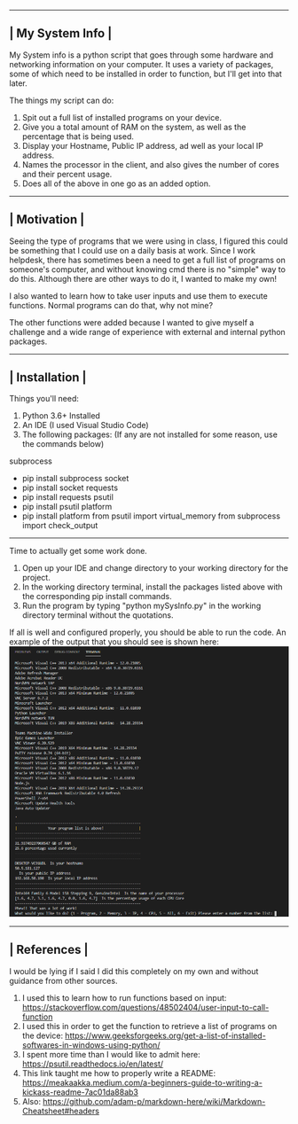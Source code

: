 
--------------------------------
|        My System Info        |        
--------------------------------

My System info is a python script that goes through some hardware and networking information on your computer.
It uses a variety of packages, some of which need to be installed in order to function, but I'll get into that later. 

The things my script can do:
1. Spit out a full list of installed programs on your device.
2. Give you a total amount of RAM on the system, as well as the percentage that is being used. 
3. Display your Hostname, Public IP address, ad well as your local IP address.
4. Names the processor in the client, and also gives the number of cores and their percent usage.
5. Does all of the above in one go as an added option.

--------------------------------
|          Motivation          |        
--------------------------------

Seeing the type of programs that we were using in class, I figured this could be something that I could use on a daily basis at work.
Since I work helpdesk, there has sometimes been a need to get a full list of programs on someone's computer, and without knowing cmd
there is no "simple" way to do this. Although there are other ways to do it, I wanted to make my own!

I also wanted to learn how to take user inputs and use them to execute functions. Normal programs can do that, why not mine?

The other functions were added because I wanted to give myself a challenge and a wide range of experience with external and internal python packages.


--------------------------------
|         Installation         |        
--------------------------------

Things you'll need:
1. Python 3.6+ Installed
2. An IDE (I used Visual Studio Code)
3. The following packages:              (If any are not installed for some reason, use the commands below)

subprocess                              
* pip install subprocess
socket                                  
* pip install socket
requests                                
* pip install requests
psutil                                  
* pip install psutil
platform                                
* pip install platform
from psutil import virtual_memory
from subprocess import check_output


-------------------------------------------------------------------------------------------------------

Time to actually get some work done.
1. Open up your IDE and change directory to your working directory for the project.
2. In the working directory terminal, install the packages listed above with the corresponding pip install commands.
3. Run the program by typing "python mySysInfo.py" in the working directory terminal without the quotations. 

If all is well and configured properly, you should be able to run the code.
An example of the output that you should see is shown here: ![alt text](https://github.com/Niemiljm/it3038c-scripts/blob/main/Project2/images/OutputAll.png)


--------------------------------
|          References          |        
--------------------------------
I would be lying if I said I did this completely on my own and without guidance from other sources.

1. I used this to learn how to run functions based on input: https://stackoverflow.com/questions/48502404/user-input-to-call-function
2. I used this in order to get the function to retrieve a list of programs on the device: https://www.geeksforgeeks.org/get-a-list-of-installed-softwares-in-windows-using-python/
3. I spent more time than I would like to admit here: https://psutil.readthedocs.io/en/latest/
4. This link taught me how to properly write a README: https://meakaakka.medium.com/a-beginners-guide-to-writing-a-kickass-readme-7ac01da88ab3
5. Also: https://github.com/adam-p/markdown-here/wiki/Markdown-Cheatsheet#headers








